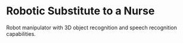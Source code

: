 # Robotic Substitute to a Nurse
Robot manipulator with 3D object recognition and speech recognition capabilities.
